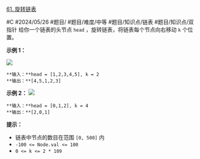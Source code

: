 [61. 旋转链表](https://leetcode.cn/problems/rotate-list/)

#C #2024/05/26 #题目/ #题目/难度/中等 #题目/知识点/链表 #题目/知识点/双指针
给你一个链表的头节点 `head` ，旋转链表，将链表每个节点向右移动 `k` 个位置。

**示例 1：**

![](https://assets.leetcode.com/uploads/2020/11/13/rotate1.jpg)
```
**输入：**head = [1,2,3,4,5], k = 2
**输出：**[4,5,1,2,3]
```

**示例 2：**
![](https://assets.leetcode.com/uploads/2020/11/13/roate2.jpg)

```
**输入：**head = [0,1,2], k = 4
**输出：**[2,0,1]
```
**提示：**

- 链表中节点的数目在范围 `[0, 500]` 内
- `-100 <= Node.val <= 100`
- `0 <= k <= 2 * 109`